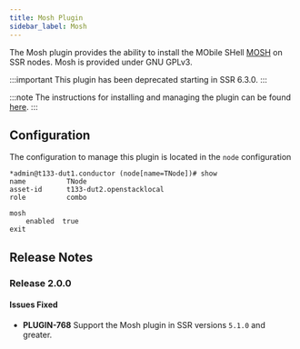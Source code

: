```yaml
---
title: Mosh Plugin
sidebar_label: Mosh
---
```

<!-- markdown-link-check-disable-next-line -->
The Mosh plugin provides the ability to install the MObile SHell [MOSH](https://mosh.org/) on SSR nodes. Mosh is provided under GNU GPLv3.

:::important
This plugin has been deprecated starting in SSR 6.3.0.
:::

:::note
The instructions for installing and managing the plugin can be found [here](plugin_intro.md#installation-and-management).
:::

## Configuration

The configuration to manage this plugin is located in the `node` configuration

```
*admin@t133-dut1.conductor (node[name=TNode])# show
name          TNode
asset-id      t133-dut2.openstacklocal
role          combo

mosh
    enabled  true
exit
```

## Release Notes

### Release 2.0.0

#### Issues Fixed

- **PLUGIN-768** Support the Mosh plugin in SSR versions `5.1.0` and greater.
